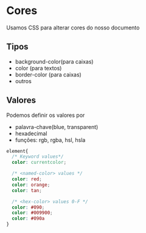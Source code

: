 # Cores

Usamos CSS para alterar cores do nosso documento

## Tipos

* background-color(para caixas)
* color (para textos)
* border-color (para caixas)
* outros

## Valores

Podemos definir os valores por

* palavra-chave(blue, transparent)
* hexadecimal
* funções: rgb, rgba, hsl, hsla


```css
element{
  /* Keyword values*/
  color: currentcolor;

  /* <named-color> values */
  color: red;
  color: orange;
  color: tan;

  /* <hex-color> values 0-F */
  color: #090;
  color: #009900;
  color: #090a
}
```
